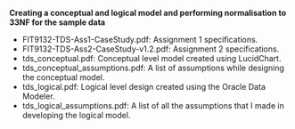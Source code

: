 **Creating a conceptual and logical model and performing normalisation to 33NF for the sample data**

- FIT9132-TDS-Ass1-CaseStudy.pdf: Assignment 1 specifications. 
- FIT9132-TDS-Ass2-CaseStudy-v1.2.pdf: Assignment 2 specifications. 
- tds_conceptual.pdf: Conceptual level model created using LucidChart. 
- tds_conceptual_assumptions.pdf: A list of assumptions while designing the conceptual model.
- tds_logical.pdf: Logical level design created using the Oracle Data Modeler.
- tds_logical_assumptions.pdf: A list of all the assumptions that I made in developing the logical model. 
